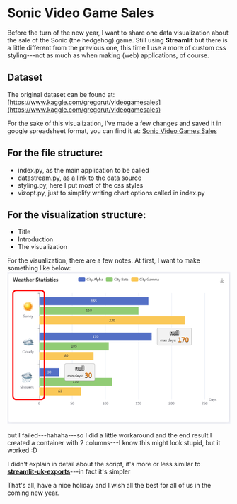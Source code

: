 # Sonic Video Game Sales

Before the turn of the new year, I want to share one data visualization about the sale of the Sonic (the hedgehog) game.  Still using **Streamlit** but there is a little different from the previous one, this time I use a more of custom css styling---not as much as when making (web) applications, of course.


## Dataset

The original dataset can be found at:
[https://www.kaggle.com/gregorut/videogamesales](https://www.kaggle.com/gregorut/videogamesales)

For the sake of this visualization, I've made a few changes and saved it in google spreadsheet format, you can find it at:
[Sonic Video Games Sales](https://docs.google.com/spreadsheets/d/1tESr-18oIksdded9aniQMo2gGCEtOwJWhoQWNdW__Ws/)

## For the file structure:
 - index.py, as the main application to be called  
 - datastream.py, as a link to the data source  
 - styling.py, here I put most of the css styles  
 - vizopt.py, just to simplify writing chart options called in index.py

## For the visualization structure:

- Title  
- Introduction  
- The visualization

For the visualization, there are a few notes. At first, I want to make something like below:
![enter image description here](https://github.com/RFirmansyah/streamlit-sonic-videogames-sales/blob/b9ff6cad29e70d979eade69f7b6953ef80d75a45/media/initially.png)

but I failed---hahaha---so I did a little workaround and the end result I created a container with 2 columns---I know this might look stupid, but it worked :D 

I didn't explain in detail about the script, it's more or less similar to **[streamlit-uk-exports](https://github.com/RFirmansyah/streamlit-uk-exports)**---in fact it's simpler 

That's all, have a nice holiday and I wish all the best for all of us in the coming new year. 
